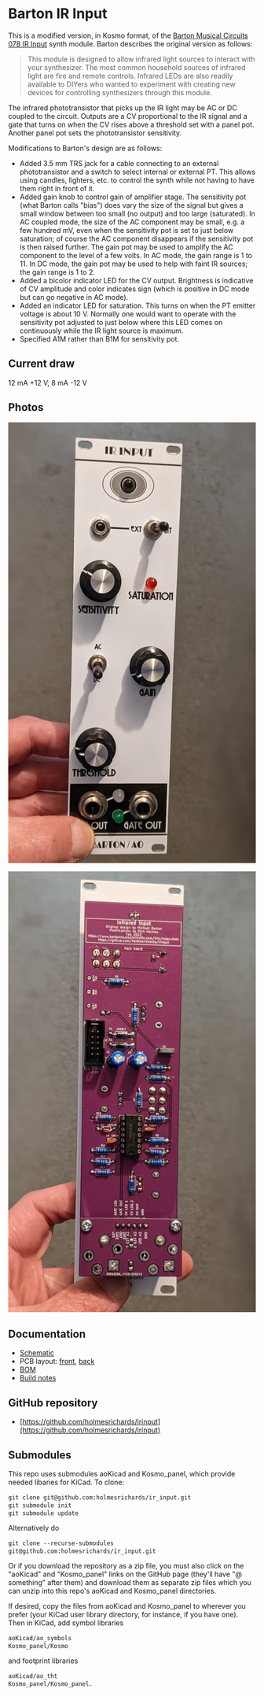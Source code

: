 # Barton IR Input

This is a modified version, in Kosmo format, of the [Barton Musical Circuits 078 IR Input](https://www.bartonmusicalcircuits.com/irin/index.html) synth module. Barton describes the original version as follows:

> This module is designed to allow infrared light sources to interact with your synthesizer. The most common household sources of infrared light are fire and remote controls. Infrared LEDs are also readily available to DIYers who wanted to experiment with creating new devices for controlling synthesizers through this module.

The infrared phototransistor that picks up the IR light may be AC or DC coupled to the circuit. Outputs are a CV proportional to the IR signal and a gate that turns on when the CV rises above a threshold set with a panel pot. Another panel pot sets the phototransistor sensitivity.

Modifications to Barton's design are as follows:

* Added 3.5 mm TRS jack for a cable connecting to an external phototransistor and a switch to select internal or external PT. This allows using candles, lighters, etc. to control the synth while not having to have them right in front of it.
* Added gain knob to control gain of amplifier stage. The sensitivity pot (what Barton calls "bias") does vary the size of the signal but gives a small window between too small (no output) and too large (saturated). In AC coupled mode, the size of the AC component may be small, e.g. a few hundred mV, even when the sensitivity pot is set to just below saturation; of course the AC component disappears if the sensitivity pot is then raised further. The gain pot may be used to amplify the AC component to the level of a few volts. In AC mode, the gain range is 1 to 11. In DC mode, the gain pot may be used to help with faint IR sources; the gain range is 1 to 2.
* Added a bicolor indicator LED for the CV output. Brightness is indicative of CV amplitude and color indicates sign (which is positive in DC mode but can go negative in AC mode). 
* Added an indicator LED for saturation. This turns on when the PT emitter voltage is about 10 V. Normally one would want to operate with the sensitivity pot adjusted to just below where this LED comes on continuously while the IR light source is maximum.
* Specified A1M rather than B1M for sensitivity pot.


## Current draw
12 mA +12 V, 8 mA -12 V


## Photos

![](Images/irinput_front.jpg)

![](Images/irinput_boards.jpg)

## Documentation

* [Schematic](Docs/irinput.pdf)
* PCB layout: [front](Docs/_layout_front.pdf), [back](Docs/_layout_back.pdf)
* [BOM](Docs/irinput_bom.md)
* [Build notes](Docs/irinput_build.md)

## GitHub repository

* [https://github.com/holmesrichards/irinput](https://github.com/holmesrichards/irinput)

## Submodules

This repo uses submodules aoKicad and Kosmo_panel, which provide needed libaries for KiCad. To clone:

```
git clone git@github.com:holmesrichards/ir_input.git
git submodule init
git submodule update
```


Alternatively do

```
git clone --recurse-submodules git@github.com:holmesrichards/ir_input.git
```

Or if you download the repository as a zip file, you must also click on the "aoKicad" and "Kosmo\_panel" links on the GitHub page (they'll have "@ something" after them) and download them as separate zip files which you can unzip into this repo's aoKicad and Kosmo\_panel directories.

If desired, copy the files from aoKicad and Kosmo\_panel to wherever you prefer (your KiCad user library directory, for instance, if you have one). Then in KiCad, add symbol libraries 

```
aoKicad/ao_symbols
Kosmo_panel/Kosmo
```
and footprint libraries 
```
aoKicad/ao_tht
Kosmo_panel/Kosmo_panel.
```
